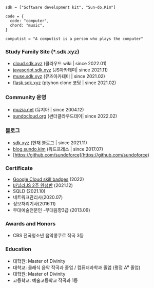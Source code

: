 

```
sdk = ["Software development kit", "Sun-do,Kim"]

code = {
  code: "computer", 
  chord: "music",
}

computist = "A computist is a person who plays the computer"

```
### Study Family Site (*.sdk.xyz)
* [cloud.sdk.xyz](https://cloud.sdk.xyz) (클라우드 wiki | since 2022.01)
* [javascript.sdk.xyz](https://javascript.ac) (JS아카데미| since 2021.11)
* [muse.sdk.xyz](https://muse.sdk.xyz) (뮤즈아카테미 | since 2021.02)
* [flask.sdk.xyz](https://flask.sdk.xyz) (ptyhon clone 코딩 | since 2021.02)
<!-- * [react.sdk.xyz](https://react.sdk.xyz) (리엑트를 다루는 기술 clone 코딩 | since 2021.02) -->


### Community 운영
* [muzia.net](https://muzia.net) (뮤지아 | since 2004.12)
* [sundocloud.org](https://sundocloud.org) (썬더클라우드데이| since 2022.02) 

### 블로그 
* [sdk.xyz](https://sdk.xyz) (현재 블로그 | since 2021.11)
* [blog.sundo.kim](https://blog.sundo.kim) (워드프레스 | since 2017.07)
* [https://github.com/sundoforce](https://github.com/sundoforce) 

### Certificate
* [Google Cloud skill badges](https://partner.cloudskillsboost.google/public_profiles/4935080b-b9fa-4ab6-a980-965cdcc09798) (2022)
* [바닐라JS 2주 완성반](https://nomadcoders.co/certs/d5954cd4-1b5a-443f-a0cd-3daa3a0784cb) (2021.12) 
* SQLD (2021.10)
* 네트워크관리사(2020.07)
* 정보처리기사(2016.11)
* 무대예술전문인 -무대음향3급 (2013.09)

### Awards and Honors
* CBS 전국청소년 음악콩쿠르 작곡 3등

### Education
* 대학원: Master of Divinity
* 대학교: 클래식 음악 작곡과 졸업 / 컴퓨터과학과 졸업 (평점 A⁰ 졸업)
* 대학원: Master of Divinity
* 고등학교: 예술고등학교 작곡과 1등 
